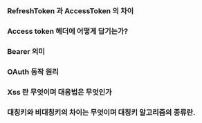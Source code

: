 ### RefreshToken 과 AccessToken 의 차이

### Access token 헤더에 어떻게 담기는가?

### Bearer 의미

### OAuth 동작 원리

### Xss 란 무엇이며 대응법은 무엇인가

### 대칭키와 비대칭키의 차이는 무엇이며 대칭키 알고리즘의 종류란.
